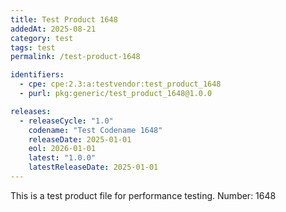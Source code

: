 ```yaml
---
title: Test Product 1648
addedAt: 2025-08-21
category: test
tags: test
permalink: /test-product-1648

identifiers:
  - cpe: cpe:2.3:a:testvendor:test_product_1648
  - purl: pkg:generic/test_product_1648@1.0.0

releases:
  - releaseCycle: "1.0"
    codename: "Test Codename 1648"
    releaseDate: 2025-01-01
    eol: 2026-01-01
    latest: "1.0.0"
    latestReleaseDate: 2025-01-01
---
```


This is a test product file for performance testing. Number: 1648
